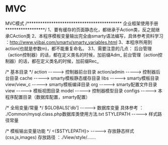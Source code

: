 # MVC
MVC模式
/*******************************************   企业框架使用手册 ******************/
1、要有缓存的页面静态化，都继承于Action类，反之就继承CAction类
2、本程序模板变量输出完全由smarty语法编写，具体参考资料学习 ：http://www.yiibai.com/smarty/smarty_variables.html
3、本程序所用到action(也就是参数m)，都不能重复命名。
3.1、需要注意的几点：
		  后台管理（action控制器）的话，都在定义类名的时候，加前缀Adm_
		  前台管理（action控制器）的话，都在定义类名的时候，加前缀Rec_



/* 基本目录 */
action 					----->			 控制器前台目录
action/admin 			----->			 控制器后台目录
cache  					----->			 smarty模板静态缓存目录
libs   					----->			 smarty模板目录
view/view_c     		----->			 smarty模板编译目录
org						----->			 smarty配置文件目录
view            		----->			 模板视图目录
model           		----->			 控制器模型目录
configs         		----->			 本程序配置目录（数据库配置，smarty配置）


/* 全局变量/常量 */
$GLOBALS['db']       	----->	         数据库变量
										具体参考 ： ./Common/mysql.class.php数据库类使用方法.txt
STYLEPATH               ----->           样式路径常量





/* 模板输出变量功能 */
<{$STYLEPATH}>  		----->			 存放静态样式(css,js,images)
										 存放路径 ：./View/style/.......

